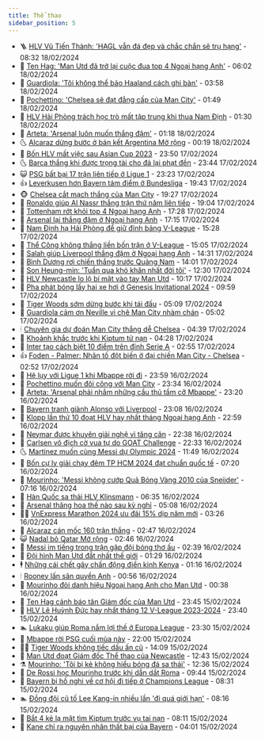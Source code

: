 ```yaml
---
title: Thể thao
sidebar_position: 5
---
```


<!-- vnexpress-the-thao:START -->
- 🪜 [HLV Vũ Tiến Thành: &#39;HAGL vẫn đá đẹp và chắc chắn sẽ trụ hạng&#39;](https://vnexpress.net/hlv-vu-tien-thanh-hagl-van-da-dep-va-chac-chan-se-tru-hang-4712592.html) - 08:32 18/02/2024
- 🦩 [Ten Hag: &#39;Man Utd đã trở lại cuộc đua top 4 Ngoại hạng Anh&#39;](https://vnexpress.net/ten-hag-man-utd-da-tro-lai-cuoc-dua-top-4-ngoai-hang-anh-4712572.html) - 06:02 18/02/2024
- 🧰 [Guardiola: &#39;Tôi không thể bảo Haaland cách ghi bàn&#39;](https://vnexpress.net/guardiola-toi-khong-the-bao-haaland-cach-ghi-ban-4712551.html) - 03:58 18/02/2024
- 🤗 [Pochettino: &#39;Chelsea sẽ đạt đẳng cấp của Man City&#39;](https://vnexpress.net/pochettino-chelsea-se-dat-dang-cap-cua-man-city-4712514.html) - 01:49 18/02/2024
- 🥳 [HLV Hải Phòng trách học trò mất tập trung khi thua Nam Định](https://vnexpress.net/hlv-hai-phong-trach-hoc-tro-mat-tap-trung-khi-thua-nam-dinh-4712500.html) - 01:30 18/02/2024
- 🦣 [Arteta: &#39;Arsenal luôn muốn thắng đậm&#39;](https://vnexpress.net/arteta-arsenal-luon-muon-thang-dam-4712504.html) - 01:18 18/02/2024
- 🌜 [Alcaraz dừng bước ở bán kết Argentina Mở rộng](https://vnexpress.net/alcaraz-dung-buoc-o-ban-ket-argentina-mo-rong-4712493.html) - 00:19 18/02/2024
- 🫶 [Bốn HLV mất việc sau Asian Cup 2023](https://vnexpress.net/bon-hlv-mat-viec-sau-asian-cup-2023-4712483.html) - 23:50 17/02/2024
- 🌜 [Barca thắng khi được trọng tài cho đá lại phạt đền](https://vnexpress.net/barca-thang-khi-duoc-trong-tai-cho-da-lai-phat-den-4712485.html) - 23:44 17/02/2024
- 😺 [PSG bất bại 17 trận liên tiếp ở Ligue 1](https://vnexpress.net/psg-bat-bai-17-tran-lien-tiep-o-ligue-1-4712478.html) - 23:23 17/02/2024
- 👍 [Leverkusen hơn Bayern tám điểm ở Bundesliga](https://vnexpress.net/leverkusen-hon-bayern-tam-diem-o-bundesliga-4712476.html) - 19:43 17/02/2024
- 🐵 [Chelsea cắt mạch thắng của Man City](https://vnexpress.net/chelsea-cat-mach-thang-cua-man-city-4712481.html) - 19:27 17/02/2024
- 💫 [Ronaldo giúp Al Nassr thắng trận thứ năm liên tiếp](https://vnexpress.net/ronaldo-giup-al-nassr-thang-tran-thu-nam-lien-tiep-4712482.html) - 19:04 17/02/2024
- 🦆 [Tottenham rớt khỏi top 4 Ngoại hạng Anh](https://vnexpress.net/tottenham-rot-khoi-top-4-ngoai-hang-anh-4712475.html) - 17:28 17/02/2024
- 🙉 [Arsenal lại thắng đậm ở Ngoại hạng Anh](https://vnexpress.net/arsenal-lai-thang-dam-o-ngoai-hang-anh-4712477.html) - 17:15 17/02/2024
- 📝 [Nam Định hạ Hải Phòng để giữ đỉnh bảng V-League](https://vnexpress.net/nam-dinh-ha-hai-phong-de-giu-dinh-bang-v-league-4712466.html) - 15:28 17/02/2024
- 💯 [Thể Công không thắng liền bốn trận ở V-League](https://vnexpress.net/the-cong-khong-thang-lien-bon-tran-o-v-league-4712434.html) - 15:05 17/02/2024
- 🌈 [Salah giúp Liverpool thắng đậm ở Ngoại hạng Anh](https://vnexpress.net/salah-giup-liverpool-thang-dam-o-ngoai-hang-anh-4712461.html) - 14:31 17/02/2024
- 🦩 [Bình Dương rơi chiến thắng trước Quảng Nam](https://vnexpress.net/binh-duong-roi-chien-thang-truoc-quang-nam-4712451.html) - 14:01 17/02/2024
- 🐲 [Son Heung-min: &#39;Tuần qua khó khăn nhất đời tôi&#39;](https://vnexpress.net/son-heung-min-tuan-qua-kho-khan-nhat-doi-toi-4712444.html) - 12:30 17/02/2024
- 🌁 [HLV Newcastle lo lộ bí mật vào tay Man Utd](https://vnexpress.net/hlv-newcastle-lo-lo-bi-mat-vao-tay-man-utd-4712341.html) - 10:17 17/02/2024
- 💯 [Pha phát bóng lấy hai xe hơi ở Genesis Invitational 2024](https://vnexpress.net/pha-phat-bong-lay-hai-xe-hoi-o-genesis-invitational-2024-4712425.html) - 09:59 17/02/2024
- 🌝 [Tiger Woods sớm dừng bước khi tái đấu](https://vnexpress.net/tiger-woods-som-dung-buoc-khi-tai-dau-4712363.html) - 05:09 17/02/2024
- 🤖 [Guardiola cảm ơn Neville vì chê Man City nhàm chán](https://vnexpress.net/guardiola-cam-on-neville-vi-che-man-city-nham-chan-4712361.html) - 05:02 17/02/2024
- 🕯 [Chuyên gia dự đoán Man City thắng dễ Chelsea](https://vnexpress.net/chuyen-gia-du-doan-man-city-thang-de-chelsea-4712293.html) - 04:39 17/02/2024
- 🧰 [Khoảnh khắc trước khi Kiptum tử nạn](https://vnexpress.net/khoanh-khac-truoc-khi-kiptum-tu-nan-4712354.html) - 04:28 17/02/2024
- 🥳 [Inter tạo cách biệt 10 điểm trên đỉnh Serie A](https://vnexpress.net/inter-tao-cach-biet-10-diem-tren-dinh-serie-a-4712317.html) - 02:55 17/02/2024
- 👍 [Foden - Palmer: Nhân tố đột biến ở đại chiến Man City - Chelsea](https://vnexpress.net/foden-palmer-nhan-to-dot-bien-o-dai-chien-man-city-chelsea-4712286.html) - 02:52 17/02/2024
- 💪 [Hệ lụy với Ligue 1 khi Mbappe rời đi](https://vnexpress.net/he-luy-voi-ligue-1-khi-mbappe-roi-di-4712268.html) - 23:59 16/02/2024
- 👹 [Pochettino muốn đôi công với Man City](https://vnexpress.net/pochettino-muon-doi-cong-voi-man-city-4712264.html) - 23:34 16/02/2024
- 🧰 [Arteta: &#39;Arsenal phải nhắm những cầu thủ tầm cỡ Mbappe&#39;](https://vnexpress.net/arteta-arsenal-phai-nham-nhung-cau-thu-tam-co-mbappe-4712265.html) - 23:20 16/02/2024
- 🚀 [Bayern tranh giành Alonso với Liverpool](https://vnexpress.net/bayern-tranh-gianh-alonso-voi-liverpool-4712216.html) - 23:08 16/02/2024
- 🎃 [Klopp lần thứ 10 đoạt HLV hay nhất tháng Ngoại hạng Anh](https://vnexpress.net/klopp-lan-thu-10-doat-hlv-hay-nhat-thang-ngoai-hang-anh-4712261.html) - 22:59 16/02/2024
- 🧰 [Neymar được khuyên giải nghệ vì tăng cân](https://vnexpress.net/neymar-duoc-khuyen-giai-nghe-vi-tang-can-4712246.html) - 22:38 16/02/2024
- 👀 [Carlsen vô địch cờ vua tự do GOAT Challenge](https://vnexpress.net/carlsen-vo-dich-co-vua-tu-do-goat-challenge-4712247.html) - 22:33 16/02/2024
- 🌜 [Martinez muốn cùng Messi dự Olympic 2024](https://vnexpress.net/martinez-muon-cung-messi-du-olympic-2024-4712224.html) - 11:49 16/02/2024
- 🫶 [Bốn cự ly giải chạy đêm TP HCM 2024 đạt chuẩn quốc tế](https://vnexpress.net/bon-cu-ly-giai-chay-dem-tp-hcm-2024-dat-chuan-quoc-te-4711677.html) - 07:20 16/02/2024
- 🦄 [Mourinho: &#39;Messi không cướp Quả Bóng Vàng 2010 của Sneijder&#39;](https://vnexpress.net/mourinho-messi-khong-cuop-qua-bong-vang-2010-cua-sneijder-4712091.html) - 07:16 16/02/2024
- 🥳 [Hàn Quốc sa thải HLV Klinsmann](https://vnexpress.net/han-quoc-sa-thai-hlv-klinsmann-4712092.html) - 06:35 16/02/2024
- 🐲 [Arsenal thăng hoa thế nào sau kỳ nghỉ](https://vnexpress.net/arsenal-thang-hoa-the-nao-sau-ky-nghi-4711914.html) - 05:08 16/02/2024
- 🧑‍🏫 [VnExpress Marathon 2024 ưu đãi 15% dịp năm mới](https://vnexpress.net/vnexpress-marathon-2024-uu-dai-15-dip-nam-moi-4711671.html) - 03:26 16/02/2024
- 🤔 [Alcaraz cán mốc 160 trận thắng](https://vnexpress.net/alcaraz-can-moc-160-tran-thang-4711984.html) - 02:47 16/02/2024
- 😺 [Nadal bỏ Qatar Mở rộng](https://vnexpress.net/nadal-bo-qatar-mo-rong-4711997.html) - 02:46 16/02/2024
- 💪 [Messi im tiếng trong trận gặp đội bóng thơ ấu](https://vnexpress.net/messi-im-tieng-trong-tran-gap-doi-bong-tho-au-4711989.html) - 02:39 16/02/2024
- 💼 [Đội hình Man Utd đắt nhất thế giới](https://vnexpress.net/doi-hinh-man-utd-dat-nhat-the-gioi-4711903.html) - 01:29 16/02/2024
- 🕴 [Những cái chết gây chấn động điền kinh Kenya](https://vnexpress.net/nhung-cai-chet-gay-chan-dong-dien-kinh-kenya-4711601.html) - 01:16 16/02/2024
- 🕯 [Rooney lấn sân quyền Anh](https://vnexpress.net/rooney-lan-san-quyen-anh-4711937.html) - 00:56 16/02/2024
- 📝 [Mourinho đòi danh hiệu Ngoại hạng Anh cho Man Utd](https://vnexpress.net/mourinho-doi-danh-hieu-ngoai-hang-anh-cho-man-utd-4711916.html) - 00:38 16/02/2024
- 🧐 [Ten Hag cảnh báo tân Giám đốc của Man Utd](https://vnexpress.net/ten-hag-canh-bao-tan-giam-doc-cua-man-utd-4711892.html) - 23:45 15/02/2024
- 🙉 [HLV Lê Huỳnh Đức hay nhất tháng 12 V-League 2023-2024](https://vnexpress.net/hlv-le-huynh-duc-hay-nhat-thang-12-v-league-2023-2024-4711888.html) - 23:40 15/02/2024
- 🏊 [Lukaku giúp Roma nắm lợi thế ở Europa League](https://vnexpress.net/lukaku-giup-roma-nam-loi-the-o-europa-league-4711898.html) - 23:30 15/02/2024
- 🌊 [Mbappe rời PSG cuối mùa này](https://vnexpress.net/mbappe-roi-psg-cuoi-mua-nay-4711889.html) - 22:00 15/02/2024
- 👨‍🏫 [Tiger Woods không tiếc dấu ấn cũ](https://vnexpress.net/tiger-woods-khong-tiec-dau-an-cu-4711879.html) - 14:09 15/02/2024
- 🥷 [Man Utd đoạt Giám đốc Thể thao của Newcastle](https://vnexpress.net/man-utd-doat-giam-doc-the-thao-cua-newcastle-4711762.html) - 12:43 15/02/2024
- ⚗️ [Mourinho: &#39;Tôi bị kẻ không hiểu bóng đá sa thải&#39;](https://vnexpress.net/mourinho-toi-bi-ke-khong-hieu-bong-da-sa-thai-4711866.html) - 12:36 15/02/2024
- 🌮 [De Rossi học Mourinho trước khi dẫn dắt Roma](https://vnexpress.net/de-rossi-hoc-mourinho-truoc-khi-dan-dat-roma-4711825.html) - 09:44 15/02/2024
- 🤩 [Bayern bị hồ nghi về cơ hội đi tiếp ở Champions League](https://vnexpress.net/bayern-bi-ho-nghi-ve-co-hoi-di-tiep-o-champions-league-4711795.html) - 08:31 15/02/2024
- 🏊 [Đồng đội cũ tố Lee Kang-in nhiều lần &#39;đi quá giới hạn&#39;](https://vnexpress.net/dong-doi-cu-to-lee-kang-in-nhieu-lan-di-qua-gioi-han-4711684.html) - 08:16 15/02/2024
- 🐎 [Bắt 4 kẻ lạ mặt tìm Kiptum trước vụ tai nạn](https://vnexpress.net/bat-4-ke-la-mat-tim-kiptum-truoc-vu-tai-nan-4711781.html) - 08:11 15/02/2024
- 💫 [Kane chỉ ra nguyên nhân thất bại của Bayern](https://vnexpress.net/kane-chi-ra-nguyen-nhan-that-bai-cua-bayern-4711605.html) - 04:01 15/02/2024<!-- vnexpress-the-thao:END -->
